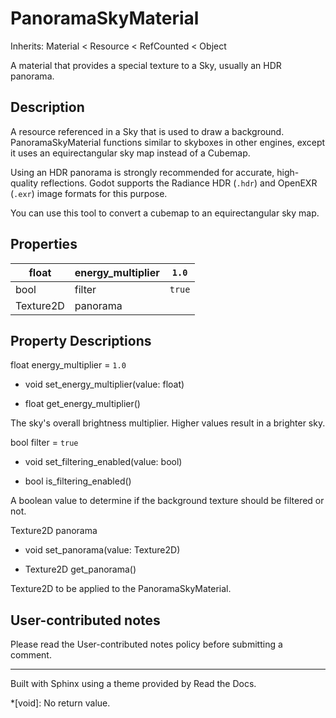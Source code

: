 # PanoramaSkyMaterial

Inherits: Material < Resource < RefCounted < Object

A material that provides a special texture to a Sky, usually an HDR panorama.

## Description

A resource referenced in a Sky that is used to draw a background.
PanoramaSkyMaterial functions similar to skyboxes in other engines, except it
uses an equirectangular sky map instead of a Cubemap.

Using an HDR panorama is strongly recommended for accurate, high-quality
reflections. Godot supports the Radiance HDR (`.hdr`) and OpenEXR (`.exr`)
image formats for this purpose.

You can use this tool to convert a cubemap to an equirectangular sky map.

## Properties

float | energy_multiplier | `1.0`  
---|---|---  
bool | filter | `true`  
Texture2D | panorama  
  
## Property Descriptions

float energy_multiplier = `1.0`

  * void set_energy_multiplier(value: float)

  * float get_energy_multiplier()

The sky's overall brightness multiplier. Higher values result in a brighter
sky.

bool filter = `true`

  * void set_filtering_enabled(value: bool)

  * bool is_filtering_enabled()

A boolean value to determine if the background texture should be filtered or
not.

Texture2D panorama

  * void set_panorama(value: Texture2D)

  * Texture2D get_panorama()

Texture2D to be applied to the PanoramaSkyMaterial.

## User-contributed notes

Please read the User-contributed notes policy before submitting a comment.

* * *

Built with Sphinx using a theme provided by Read the Docs.

  *[void]: No return value.


